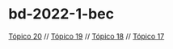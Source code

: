 # bd-2022-1-bec

[Tópico 20](https://github.com/Emanuelle-p/bd-2022-1-bec/issues/9) //
[Tópico 19](https://github.com/Emanuelle-p/bd-2022-1-bec/issues/8) // 
[Tópico 18](https://github.com/Emanuelle-p/bd-2022-1-bec/issues/7) // 
[Tópico 17](https://github.com/Emanuelle-p/bd-2022-1-bec/issues/6)
